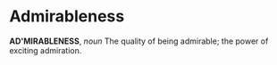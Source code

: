 # Admirableness

**AD'MIRABLENESS**, _noun_ The quality of being admirable; the power of exciting admiration.